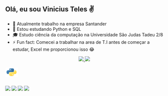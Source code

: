 ## Olá, eu sou Vinicius Teles ✌

- 🔭 Atualmente trabalho na empresa Santander
- 🌱 Estou estudando Python e SQL
- 🎓 Estudo ciência da computação na Universidade São Judas Tadeu 2/8
- ⚡ Fun fact: Comecei a trabalhar na area de T.I antes de começar a estudar, Excel me proporcionou isso 😂

<div align="center">
  <a href="https://github.com/ViniciusTeleSS">
  <img height="180em" src="https://github-readme-stats.vercel.app/api?username=ViniciusTeleSS&show_icons=true&theme=dark&include_all_commits=true&count_private=true"/>
  <img height="180em" src="https://github-readme-stats.vercel.app/api/top-langs/?username=ViniciusTeleSS&layout=compact&langs_count=7&theme=dark"/>
</div>

</div>
<div style="display: inline_block"><br>
  <img align="center" alt="Rafa-Python" height="30" width="40" src="https://raw.githubusercontent.com/devicons/devicon/master/icons/python/python-original.svg">
</div>

##

<div>
  <a href="mailto:vinitelessilva@gmail.com"><img src="https://img.shields.io/badge/-Gmail-%23333?style=for-the-badge&logo=gmail&logoColor=red" target="_blank"></a>
  <a href="mailto:vinitelessilva@hotmail.com"><img src="https://img.shields.io/badge/Microsoft_Outlook-0078D4?style=for-the-badge&logo=microsoft-outlook&logoColor=white" target="_blank"></a>
  <a href="https://www.linkedin.com/in/viniciusteles44/" target="_blank"><img src="https://img.shields.io/badge/-LinkedIn-%230077B5?style=for-the-badge&logo=linkedin&logoColor=white" target="_blank"></a> 
  <a href="https://www.instagram.com/viniteleshue/" target="_blank"><img src="https://img.shields.io/badge/-Instagram-%23E4405F?style=for-the-badge&logo=instagram&logoColor=white" target="_blank"></a>
</div>
